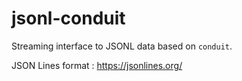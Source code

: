 # jsonl-conduit

Streaming interface to JSONL data based on `conduit`.


JSON Lines format : https://jsonlines.org/
